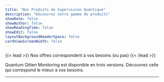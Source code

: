 ```yaml
---
title: "Nos Produits de Supervision Quantique"
description: "Découvrez notre gamme de produits"
showDate: false
showAuthor: false
showReadingTime: false
showEdit: false
layoutBackgroundHeaderSpace: false
cardViewScreenWidth: false
---
```

{{< lead >}}
Nos offres correspondent à vos besoins (ou pas)
{{< /lead >}}

Quantum Qitten Monitoring est disponible en trois versions. Découvrez celle qui correspond le mieux à vos besoins.

---